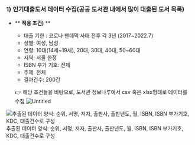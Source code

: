 
### **1) 인기대출도서 데이터 수집(공공 도서관 내에서 많이 대출된 도서 목록)**

- ** **적용 조건)** **
    - 대출 기한 : 코로나 팬데믹 사태 전후 각 3년 (2017~2022.7)
    - 성별: 여성, 남성
    - 연령: 10대(14세~19세), 20대, 30대, 40대, 50~60대
    - 지역: 서울 한정
    - ISBN 부가 기호: 전체
    - 주제: 전체
    - 결과건수: 200건
    
    👉 해당 조건들을 바탕으로, 도서관 정보나루에서 csv 혹은 xlsx형태로 데이터를 수집
![Untitled](https://s3-us-west-2.amazonaws.com/secure.notion-static.com/866d65ae-341a-406e-b80c-071fe6cc26d5/Untitled.png)

![추출된 데이터 양식: 순위, 서명, 저자, 출판사, 출판년도, 월, ISBN, ISBN 부가기호, KDC, 대출건수로 구성 ](https://s3-us-west-2.amazonaws.com/secure.notion-static.com/71425e8a-eb40-4f52-942d-21de71b8cac3/%E1%84%89%E1%85%B3%E1%84%8F%E1%85%B3%E1%84%85%E1%85%B5%E1%86%AB%E1%84%89%E1%85%A3%E1%86%BA_2022-09-02_%E1%84%8B%E1%85%A9%E1%84%92%E1%85%AE_12.03.07.png)
추출된 데이터 양식: 순위, 서명, 저자, 출판사, 출판년도, 월, ISBN, ISBN 부가기호, KDC, 대출건수로 구성
